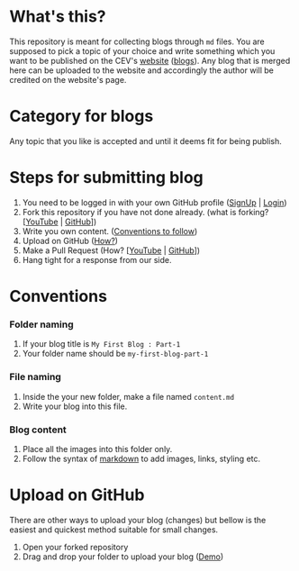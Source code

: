 # What's this?
This repository is meant for collecting blogs through `md` files. You are supposed to pick a topic of your choice and write something which you want to be published on the CEV's [website](https://www.cevgroup.org) ([blogs]()). Any blog that is merged here can be uploaded to the website and accordingly the author will be credited on the website's page.

# Category for blogs
Any topic that you like is accepted and until it deems fit for being publish.

# Steps for submitting blog
1. You need to be logged in with your own GitHub profile ([SignUp](https://github.com/join) | [Login](https://github.com/login))
2. Fork this repository if you have not done already. (what is forking? [[YouTube](https://www.youtube.com/watch?v=f5grYMXbAV0&t=26) | [GitHub](https://help.github.com/en/github/getting-started-with-github/fork-a-repo#fork-an-example-repository)])
3. Write you own content. ([Conventions to follow](https://github.com/cutting-edge-visionaries/HacktoberFest/tree/master#conventions))
4. Upload on GitHub ([How?](https://github.com/cutting-edge-visionaries/HacktoberFest/tree/master#upload-on-github))
5. Make a Pull Request (How? [[YouTube](https://www.youtube.com/watch?v=D9CfagSgdVo&t=291) | [GitHub](https://help.github.com/en/github/collaborating-with-issues-and-pull-requests/creating-a-pull-request#creating-the-pull-request)])
6. Hang tight for a response from our side.

# Conventions
### Folder naming
1. If your blog title is `My First Blog : Part-1`
2. Your folder name should be `my-first-blog-part-1`
### File naming
1. Inside the your new folder, make a file named `content.md`
2. Write your blog into this file.
### Blog content
1. Place all the images into this folder only.
2. Follow the syntax of [markdown](https://guides.github.com/features/mastering-markdown/) to add images, links, styling etc.

# Upload on GitHub
There are other ways to upload your blog (changes) but bellow is the easiest and quickest method suitable for small changes.
1. Open your forked repository
2. Drag and drop your folder to upload your blog ([Demo](https://www.youtube.com/watch?v=wXGa0bDvFWA&t=136))
